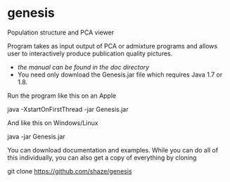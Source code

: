 # genesis
Population structure and PCA viewer

Program takes as input output of PCA or admixture programs and allows user to interactively produce publication quality pictures. 

* *the manual can be found in the _doc_ directory*
* You need only download the Genesis.jar file which requires Java 1.7 or 1.8.

Run the program like this on an Apple

  java -XstartOnFirstThread -jar Genesis.jar

And like this on Windows/Linux

  java -jar Genesis.jar

You can download documentation and examples. While you can do all of this individually, you can also get a copy of everything by cloning

git clone https://github.com/shaze/genesis











